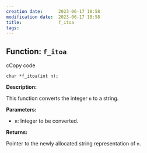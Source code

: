 ```yaml
---
creation date:		2023-06-17 18:58
modification date:	2023-06-17 18:58
title: 				f_itoa
tags:
---
```

## Function: `f_itoa`

cCopy code

`char *f_itoa(int n);`

**Description:**

This function converts the integer `n` to a string.

**Parameters:**

- `n`: Integer to be converted.

**Returns:**

Pointer to the newly allocated string representation of `n`.